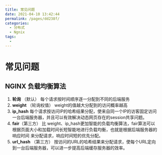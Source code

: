 ```yaml
---
title: 常见问题
date: 2021-04-10 13:42:44
permalink: /pages/dd238f/
categories:
  - 分布式
  - Ngnix
tags:
  - 
---
```

# 常见问题

## NGINX 负载均衡算法

1. **轮询** （默认） 每个请求按时间顺序逐一分配到不同的后端服务
2. **weight** （轮询权值） weight的值越大分配到的访问概率越高
3. **ip_hash** 每个请求按访问IP的哈希结果分配，使来自同一个IP的访客固定访问一台后端服务器，并且可以有效解决动态网页存在的session共享问题。
4. **fair**（第三方） 比 weight、ip_hash更加智能的负载均衡算法，fair算法可以根据页面大小和加载时间长短智能地进行负载均衡，也就是根据后端服务器的响应时间 来分配请求，响应时间短的优先分配。
5. **url_hash** （第三方） 按访问的URL的哈希结果来分配请求，使每个URL定向到一台后端服务器，可以进一步提高后端缓存服务器的效率。